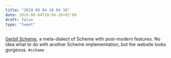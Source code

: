 ```yaml
---
title: "2019 08 04 10 04 16"
date: 2019-08-04T10:04:16+02:00
draft: false
type: "tweet"
---
```

[Gerbil Scheme](https://cons.io), a meta-dialect of Scheme with post-modern features. No idea what to do with another Scheme implementation, but the website looks gorgeous. `#scheme`

